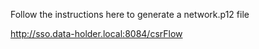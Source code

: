 Follow the instructions here to generate a network.p12 file

http://sso.data-holder.local:8084/csrFlow

